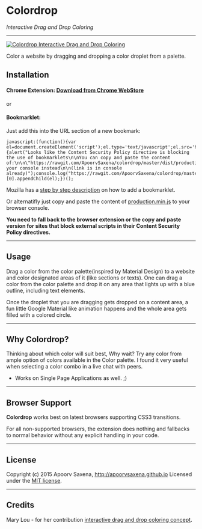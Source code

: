 Colordrop
=====
*Interactive Drag and Drop Coloring*
***

[![Colordrop Interactive Drag and Drop Coloring](https://raw.githubusercontent.com/ApoorvSaxena/colordrop/master/chrome-extension/images/coloring_concept.gif)](https://chrome.google.com/webstore/detail/colordrop-interactive-dra/gdoiopdelonmejbbcfoiibojafcpihhm)

Color a website by dragging and dropping a color droplet from a palette.

Installation
-----

#### Chrome Extension: [Download from Chrome WebStore](https://chrome.google.com/webstore/detail/colordrop-interactive-dra/gdoiopdelonmejbbcfoiibojafcpihhm)

or

#### Bookmarklet:
Just add this into the URL section of a new bookmark:

```
javascript:(function(){var el=document.createElement('script');el.type='text/javascript';el.src='https://rawgit.com/ApoorvSaxena/colordrop/master/dist/production.min.js';el.onerror=function(){alert("Looks like the Content Security Policy directive is blocking the use of bookmarklets\n\nYou can copy and paste the content of:\n\n\"https://rawgit.com/ApoorvSaxena/colordrop/master/dist/production.min.js\"\n\ninto your console instead\n\n(link is in console already)");console.log("https://rawgit.com/ApoorvSaxena/colordrop/master/dist/production.min.js");};document.getElementsByTagName('body')[0].appendChild(el);})();
```
Mozilla has a [step by step description](https://support.mozilla.org/en-US/kb/bookmarklets-perform-common-web-page-tasks#w_how-do-i-install-a-bookmarklet) on how to add a bookmarklet.

Or alternatifly just copy and paste the content of [production.min.js](https://rawgit.com/ApoorvSaxena/colordrop/master/dist/production.min.js) to your browser console.

**You need to fall back to the browser extension or the copy and paste version for sites that block external scripts in their Content Security Policy directives.**
***

Usage
-----

Drag a color from the color palette(inspired by Material Design) to a website and color designated areas of it (like sections or texts). One can drag a color from the color palette and drop it on any area that lights up with a blue outline, including text elements.

Once the droplet that you are dragging gets dropped on a content area, a fun little Google Material like animation happens and the whole area gets filled with a colored circle.
***

Why Colordrop?
-----

Thinking about which color will suit best, Why wait? Try any color from ample option of colors available in the Color palette. I found it very useful when selecting a color combo in a live chat with peers.

* Works on Single Page Applications as well. ;)

***

Browser Support
-----

**Colordrop** works best on latest browsers supporting CSS3 transitions.

For all non-supported browsers, the extension does nothing and fallbacks to normal behavior without any explicit handling in your code.
***

License
-----

Copyright (c) 2015 Apoorv Saxena, http://apoorvsaxena.github.io
Licensed under the [MIT license](http://opensource.org/licenses/MIT).
***

Credits
-----

Mary Lou - for her contribution [interactive drag and drop coloring concept](http://tympanus.net/codrops/2015/04/22/interactive-drag-drop-coloring-concept/).